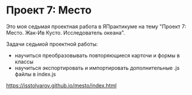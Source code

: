 # Проект 7: Место

Это моя седьмая проектная работа в ЯПрактикуме на тему "Проект 7: Место. Жак-Ив Кусто. Исследователь океана".

Задачи седьмой проектной работы:
- научиться преобразовывать повторяющиеся карточи и формы в классы
- научиться экспортировать и импортировать дополнительные .js файлы в index.js 

https://isstolyarov.github.io/mesto/index.html
